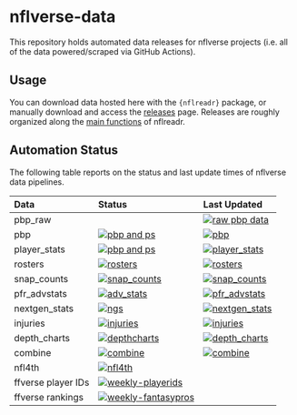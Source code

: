 
<!-- README.md is generated from README.Rmd. Please edit that file -->

# nflverse-data

<!-- badges: start -->
<!-- badges: end -->

This repository holds automated data releases for nflverse projects
(i.e. all of the data powered/scraped via GitHub Actions).

## Usage

You can download data hosted here with the `{nflreadr}` package, or
manually download and access the
[releases](https://github.com/nflverse/nflverse-data/releases) page.
Releases are roughly organized along the [main
functions](https://nflreadr.nflverse.com/reference/) of nflreadr.

## Automation Status

The following table reports on the status and last update times of
nflverse data pipelines.

| Data               | Status                                                                                                                                                         | Last Updated                                                                                                                                                                                                                                                                                               |
|:-------------------|:---------------------------------------------------------------------------------------------------------------------------------------------------------------|:-----------------------------------------------------------------------------------------------------------------------------------------------------------------------------------------------------------------------------------------------------------------------------------------------------------|
| pbp\_raw           | []()                                                                                                                                                           | [![raw pbp data](https://img.shields.io/github/last-commit/nflverse/nflfastR-raw?label=Raw%20PBP%20Updated&style=flat-square)]()                                                                                                                                                                           |
| pbp                | [![pbp and ps](https://img.shields.io/github/workflow/status/nflverse/nflfastR-data/update_current_season_pbp_and_stats?label=pbp_status&style=flat-square)]() | [![pbp](https://img.shields.io/badge/dynamic/json?color=blue&label=load_pbp&query=last_updated&style=flat-square&url=https://github.com/nflverse/nflverse-data/releases/download/pbp/timestamp.json)](https://github.com/nflverse/nflverse-data/releases/tag/pbp)                                          |
| player\_stats      | [![pbp and ps](https://img.shields.io/github/workflow/status/nflverse/nflfastR-data/update_current_season_pbp_and_stats?label=ps_status&style=flat-square)]()  | [![player\_stats](https://img.shields.io/badge/dynamic/json?color=blue&label=load_player_stats&query=last_updated&style=flat-square&url=https://github.com/nflverse/nflverse-data/releases/download/player_stats/timestamp.json)](https://github.com/nflverse/nflverse-data/releases/tag/player_stats)     |
| rosters            | [![rosters](https://img.shields.io/github/workflow/status/nflverse/nflfastR-roster/update_rosters?label=rosters_status&style=flat-square)]()                   | [![rosters](https://img.shields.io/badge/dynamic/json?color=blue&label=load_rosters&query=last_updated&style=flat-square&url=https://github.com/nflverse/nflverse-data/releases/download/rosters/timestamp.json)](https://github.com/nflverse/nflverse-data/releases/tag/rosters)                          |
| snap\_counts       | [![snap\_counts](https://img.shields.io/github/workflow/status/nflverse/pfr_scrapR/update_snap_counts?label=snaps_status&style=flat-square)]()                 | [![snap\_counts](https://img.shields.io/badge/dynamic/json?color=blue&label=load_snap_counts&query=last_updated&style=flat-square&url=https://github.com/nflverse/nflverse-data/releases/download/snap_counts/timestamp.json)](https://github.com/nflverse/nflverse-data/releases/tag/snap_counts)         |
| pfr\_advstats      | [![adv\_stats](https://img.shields.io/github/workflow/status/nflverse/pfr_scrapR/update_adv_stats?label=advstats_status&style=flat-square)]()                  | [![pfr\_advstats](https://img.shields.io/badge/dynamic/json?color=blue&label=load_pfr_advstats&query=last_updated&style=flat-square&url=https://github.com/nflverse/nflverse-data/releases/download/pfr_advstats/timestamp.json)](https://github.com/nflverse/nflverse-data/releases/tag/pfr_advstats)     |
| nextgen\_stats     | [![ngs](https://img.shields.io/github/workflow/status/nflverse/ngs-data/update_ngs?label=ngs_status&style=flat-square)]()                                      | [![nextgen\_stats](https://img.shields.io/badge/dynamic/json?color=blue&label=load_nextgen_stats&query=last_updated&style=flat-square&url=https://github.com/nflverse/nflverse-data/releases/download/nextgen_stats/timestamp.json)](https://github.com/nflverse/nflverse-data/releases/tag/nextgen_stats) |
| injuries           | [![injuries](https://img.shields.io/github/workflow/status/nflverse/nflfastR-roster/update-injuries?label=injuries_status&style=flat-square)]()                | [![injuries](https://img.shields.io/badge/dynamic/json?color=blue&label=load_injuries&query=last_updated&style=flat-square&url=https://github.com/nflverse/nflverse-data/releases/download/injuries/timestamp.json)](https://github.com/nflverse/nflverse-data/releases/tag/injuries)                      |
| depth\_charts      | [![depthcharts](https://img.shields.io/github/workflow/status/nflverse/nflfastR-roster/Update-Depth-Charts?label=depth_charts_status&style=flat-square)]()     | [![depth\_charts](https://img.shields.io/badge/dynamic/json?color=blue&label=load_depth_charts&query=last_updated&style=flat-square&url=https://github.com/nflverse/nflverse-data/releases/download/depth_charts/timestamp.json)](https://github.com/nflverse/nflverse-data/releases/tag/depth_charts)     |
| combine            | [![combine](https://img.shields.io/github/workflow/status/nflverse/pfr_scrapR/Update%20Combine%20Data?label=combine_status&style=flat-square)]()               | [![combine](https://img.shields.io/badge/dynamic/json?color=blue&label=load_combine&query=last_updated&style=flat-square&url=https://github.com/nflverse/nflverse-data/releases/download/combine/timestamp.json)](https://github.com/nflverse/nflverse-data/releases/tag/combine)                          |
| nfl4th             | [![nfl4th](https://img.shields.io/github/workflow/status/nflverse/nfl4th/update-computed-numbers?label=nfl4th_precompute&style=flat-square)]()                 |                                                                                                                                                                                                                                                                                                            |
| ffverse player IDs | [![weekly-playerids](https://img.shields.io/github/workflow/status/dynastyprocess/data/weekly-playerids?label=ff_playerids&style=flat-square)]()               |                                                                                                                                                                                                                                                                                                            |
| ffverse rankings   | [![weekly-fantasypros](https://img.shields.io/github/workflow/status/dynastyprocess/data/weekly-fantasypros?label=rankings&style=flat-square)]()               |                                                                                                                                                                                                                                                                                                            |
